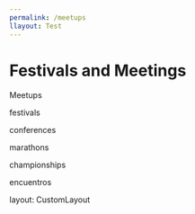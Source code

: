```yaml
---
permalink: /meetups
llayout: Test
---
```

# Festivals and Meetings

Meetups

festivals

conferences

marathons

championships

encuentros

layout: CustomLayout
